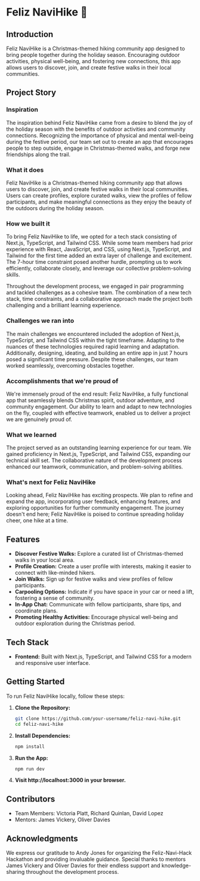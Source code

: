 
# Feliz NaviHike 🎄

## Introduction

Feliz NaviHike is a Christmas-themed hiking community app designed to bring people together during the holiday season. Encouraging outdoor activities, physical well-being, and fostering new connections, this app allows users to discover, join, and create festive walks in their local communities.

## Project Story

### Inspiration

The inspiration behind Feliz NaviHike came from a desire to blend the joy of the holiday season with the benefits of outdoor activities and community connections. Recognizing the importance of physical and mental well-being during the festive period, our team set out to create an app that encourages people to step outside, engage in Christmas-themed walks, and forge new friendships along the trail.

### What it does

Feliz NaviHike is a Christmas-themed hiking community app that allows users to discover, join, and create festive walks in their local communities. Users can create profiles, explore curated walks, view the profiles of fellow participants, and make meaningful connections as they enjoy the beauty of the outdoors during the holiday season.

### How we built it

To bring Feliz NaviHike to life, we opted for a tech stack consisting of Next.js, TypeScript, and Tailwind CSS. While some team members had prior experience with React, JavaScript, and CSS, using Next.js, TypeScript, and Tailwind for the first time added an extra layer of challenge and excitement. The 7-hour time constraint posed another hurdle, prompting us to work efficiently, collaborate closely, and leverage our collective problem-solving skills.

Throughout the development process, we engaged in pair programming and tackled challenges as a cohesive team. The combination of a new tech stack, time constraints, and a collaborative approach made the project both challenging and a brilliant learning experience.

### Challenges we ran into

The main challenges we encountered included the adoption of Next.js, TypeScript, and Tailwind CSS within the tight timeframe. Adapting to the nuances of these technologies required rapid learning and adaptation. Additionally, designing, ideating, and building an entire app in just 7 hours posed a significant time pressure. Despite these challenges, our team worked seamlessly, overcoming obstacles together.

### Accomplishments that we're proud of

We're immensely proud of the end result: Feliz NaviHike, a fully functional app that seamlessly blends Christmas spirit, outdoor adventure, and community engagement. Our ability to learn and adapt to new technologies on the fly, coupled with effective teamwork, enabled us to deliver a project we are genuinely proud of.

### What we learned

The project served as an outstanding learning experience for our team. We gained proficiency in Next.js, TypeScript, and Tailwind CSS, expanding our technical skill set. The collaborative nature of the development process enhanced our teamwork, communication, and problem-solving abilities.

### What's next for Feliz NaviHike

Looking ahead, Feliz NaviHike has exciting prospects. We plan to refine and expand the app, incorporating user feedback, enhancing features, and exploring opportunities for further community engagement. The journey doesn't end here; Feliz NaviHike is poised to continue spreading holiday cheer, one hike at a time.

## Features

- **Discover Festive Walks:** Explore a curated list of Christmas-themed walks in your local area.
- **Profile Creation:** Create a user profile with interests, making it easier to connect with like-minded hikers.
- **Join Walks:** Sign up for festive walks and view profiles of fellow participants.
- **Carpooling Options:** Indicate if you have space in your car or need a lift, fostering a sense of community.
- **In-App Chat:** Communicate with fellow participants, share tips, and coordinate plans.
- **Promoting Healthy Activities:** Encourage physical well-being and outdoor exploration during the Christmas period.

## Tech Stack

- **Frontend:** Built with Next.js, TypeScript, and Tailwind CSS for a modern and responsive user interface.

## Getting Started

To run Feliz NaviHike locally, follow these steps:

1. **Clone the Repository:**
   ```bash
   git clone https://github.com/your-username/feliz-navi-hike.git
   cd feliz-navi-hike
   ```

2. **Install Dependencies:**
   ```bash
   npm install
   ```

3. **Run the App:**
   ```bash
   npm run dev
   ```

4. **Visit http://localhost:3000 in your browser.**

## Contributors

- Team Members: Victoria Platt, Richard Quinlan, David Lopez
- Mentors: James Vickery, Oliver Davies

## Acknowledgments

We express our gratitude to Andy Jones for organizing the Feliz-Navi-Hack Hackathon and providing invaluable guidance. Special thanks to mentors James Vickery and Oliver Davies for their endless support and knowledge-sharing throughout the development process.

